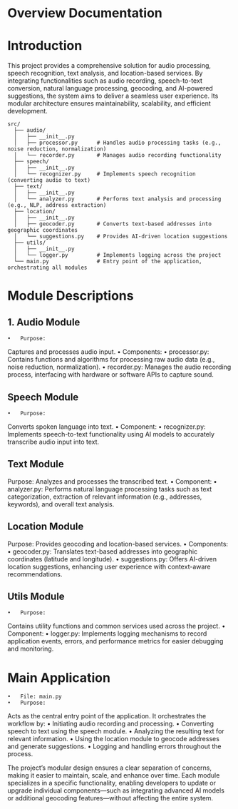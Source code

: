 # Overview Documentation 

# Introduction 

This project provides a comprehensive solution for audio processing, speech recognition, text analysis, and location-based services. By integrating functionalities such as audio recording, speech-to-text conversion, natural language processing, geocoding, and AI-powered suggestions, the system aims to deliver a seamless user experience. Its modular architecture ensures maintainability, scalability, and efficient development.

```
src/
  ├── audio/
  │   ├── __init__.py
  │   ├── processor.py      # Handles audio processing tasks (e.g., noise reduction, normalization)
  │   └── recorder.py       # Manages audio recording functionality
  ├── speech/
  │   ├── __init__.py 
  │   └── recognizer.py     # Implements speech recognition (converting audio to text)
  ├── text/
  │   ├── __init__.py
  │   └── analyzer.py       # Performs text analysis and processing (e.g., NLP, address extraction)
  ├── location/
  │   ├── __init__.py
  │   ├── geocoder.py       # Converts text-based addresses into geographic coordinates
  │   └── suggestions.py    # Provides AI-driven location suggestions
  ├── utils/
  │   ├── __init__.py
  │   └── logger.py         # Implements logging across the project
  └── main.py               # Entry point of the application, orchestrating all modules

```

# Module Descriptions

## 1. Audio Module
	•	Purpose:
Captures and processes audio input.
	•	Components:
	•	processor.py: Contains functions and algorithms for processing raw audio data (e.g., noise reduction, normalization).
	•	recorder.py: Manages the audio recording process, interfacing with hardware or software APIs to capture sound.

## Speech Module
	•	Purpose:
Converts spoken language into text.
	•	Component:
	•	recognizer.py: Implements speech-to-text functionality using AI models to accurately transcribe audio input into text.

##  Text Module
Purpose:
Analyzes and processes the transcribed text.
	•	Component:
	•	analyzer.py: Performs natural language processing tasks such as text categorization, extraction of relevant information (e.g., addresses, keywords), and overall text analysis.

 ## Location Module
 Purpose:
Provides geocoding and location-based services.
	•	Components:
	•	geocoder.py: Translates text-based addresses into geographic coordinates (latitude and longitude).
	•	suggestions.py: Offers AI-driven location suggestions, enhancing user experience with context-aware recommendations.

## Utils Module
	•	Purpose:
Contains utility functions and common services used across the project.
	•	Component:
	•	logger.py: Implements logging mechanisms to record application events, errors, and performance metrics for easier debugging and monitoring.

# Main Application
	•	File: main.py
	•	Purpose:
Acts as the central entry point of the application. It orchestrates the workflow by:
	•	Initiating audio recording and processing.
	•	Converting speech to text using the speech module.
	•	Analyzing the resulting text for relevant information.
	•	Using the location module to geocode addresses and generate suggestions.
	•	Logging and handling errors throughout the process.

The project’s modular design ensures a clear separation of concerns, making it easier to maintain, scale, and enhance over time. Each module specializes in a specific functionality, enabling developers to update or upgrade individual components—such as integrating advanced AI models or additional geocoding features—without affecting the entire system.
